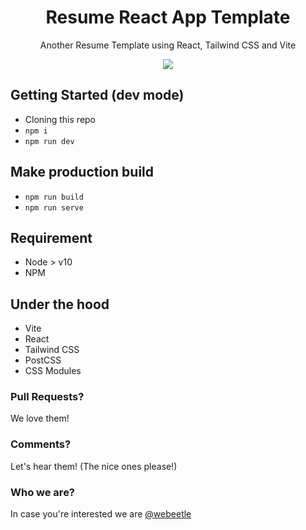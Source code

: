<div align="center">
  
# Resume React App Template

Another Resume Template using React, Tailwind CSS and Vite

<a href='https://github.com/webeetle/resume-react-app/generate'><img src='https://img.shields.io/badge/-Using this repo as Template-informational?style=for-the-badge&color=2867B2' /></a>

</div>

## Getting Started (dev mode)

- Cloning this repo
- `npm i`
- `npm run dev`

## Make production build

- `npm run build`
- `npm run serve`

## Requirement

- Node > v10
- NPM

## Under the hood

- Vite
- React
- Tailwind CSS
- PostCSS
- CSS Modules

### Pull Requests?

We love them!

### Comments?

Let's hear them! (The nice ones please!)

### Who we are?

In case you're interested we are <a href='https://webeetle.com/'>@webeetle</a>
